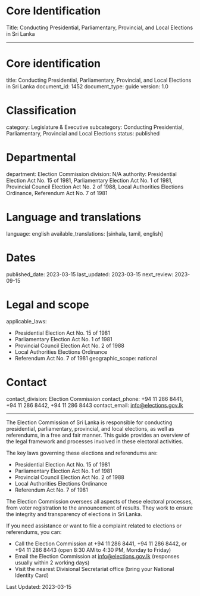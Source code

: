 # Core Identification
Title: Conducting Presidential, Parliamentary, Provincial, and Local Elections in Sri Lanka

---
# Core identification
title: Conducting Presidential, Parliamentary, Provincial, and Local Elections in Sri Lanka
document_id: 1452
document_type: guide
version: 1.0

# Classification
category: Legislature & Executive
subcategory: Conducting Presidential, Parliamentary, Provincial and Local Elections
status: published

# Departmental
department: Election Commission
division: N/A
authority: Presidential Election Act No. 15 of 1981, Parliamentary Election Act No. 1 of 1981, Provincial Council Election Act No. 2 of 1988, Local Authorities Elections Ordinance, Referendum Act No. 7 of 1981

# Language and translations
language: english
available_translations: [sinhala, tamil, english]

# Dates
published_date: 2023-03-15
last_updated: 2023-03-15
next_review: 2023-09-15

# Legal and scope
applicable_laws:
 - Presidential Election Act No. 15 of 1981
 - Parliamentary Election Act No. 1 of 1981 
 - Provincial Council Election Act No. 2 of 1988
 - Local Authorities Elections Ordinance
 - Referendum Act No. 7 of 1981
geographic_scope: national

# Contact
contact_division: Election Commission
contact_phone: +94 11 286 8441, +94 11 286 8442, +94 11 286 8443
contact_email: info@elections.gov.lk

---

The Election Commission of Sri Lanka is responsible for conducting presidential, parliamentary, provincial, and local elections, as well as referendums, in a free and fair manner. This guide provides an overview of the legal framework and processes involved in these electoral activities.

The key laws governing these elections and referendums are:

- Presidential Election Act No. 15 of 1981
- Parliamentary Election Act No. 1 of 1981
- Provincial Council Election Act No. 2 of 1988
- Local Authorities Elections Ordinance
- Referendum Act No. 7 of 1981

The Election Commission oversees all aspects of these electoral processes, from voter registration to the announcement of results. They work to ensure the integrity and transparency of elections in Sri Lanka.

If you need assistance or want to file a complaint related to elections or referendums, you can:

- Call the Election Commission at +94 11 286 8441, +94 11 286 8442, or +94 11 286 8443 (open 8:30 AM to 4:30 PM, Monday to Friday)
- Email the Election Commission at info@elections.gov.lk (responses usually within 2 working days)
- Visit the nearest Divisional Secretariat office (bring your National Identity Card)

Last Updated: 2023-03-15